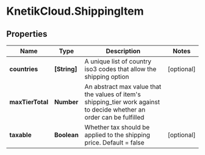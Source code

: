 # KnetikCloud.ShippingItem

## Properties
Name | Type | Description | Notes
------------ | ------------- | ------------- | -------------
**countries** | **[String]** | A unique list of country iso3 codes that allow the shipping option | [optional] 
**maxTierTotal** | **Number** | An abstract max value that the values of item&#39;s shipping_tier work against to decide whether an order can be fulfilled | 
**taxable** | **Boolean** | Whether tax should be applied to the shipping price.  Default &#x3D; false | [optional] 


